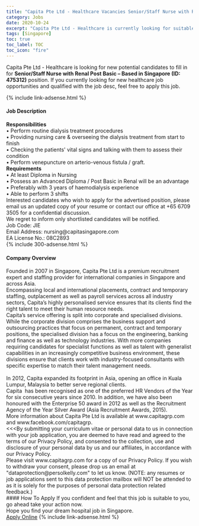 ```yaml
---
title: "Capita Pte Ltd - Healthcare Vacancies Senior/Staff Nurse with Renal Post Basic – Based in Singapore (ID: 475312)" 
category: Jobs 
date: 2020-10-24 
excerpt: "Capita Pte Ltd - Healthcare is currently looking for suitable person to fill in the Senior/Staff Nurse with Renal Post Basic – Based in Singapore (ID: 475312) which positioned at Singapore" 
tags: [Singapore] 
toc: true 
toc_label: TOC 
toc_icon: "fire" 
--- 
```


<p>Capita Pte Ltd - Healthcare is looking for new potential candidates to fill in for <b>Senior/Staff Nurse with Renal Post Basic – Based in Singapore (ID: 475312)</b> position. If you currently looking for new healthcare job opportunities and qualified with the job desc, feel free to apply this job.
</p>{% include link-adsense.html %} 
<div><div><h4>Job Description</h4></div><div><div><span><div><div><strong>Responsibilities</strong></div><div>&#8226; Perform routine dialysis treatment procedures<br>&#8226; Providing nursing care &amp; overseeing the dialysis treatment from start to finish<br>&#8226; Checking the patients' vital signs and talking with them to assess their condition<br>&#8226; Perform venepuncture on arterio-venous fistula / graft.</div><div><strong>Requirements</strong><br>&#8226; At least Diploma in Nursing<br>&#8226; Possess an Advanced Diploma / Post Basic in Renal will be an advantage<br>&#8226; Preferably with 3 years of haemodialysis experience<br>&#8226; Able to perform 3 shifts</div><div><div>Interested candidates who wish to apply for the advertised position, please email us an updated copy of your resume or contact our office at +65 6709 3505 for a confidential discussion.</div><div>We regret to inform only shortlisted candidates will be notified.</div><div>Job Code: JIE<br>Email Address: nursing@capitasingapore.com<br>EA License No.: 08C2893</div></div></div></span></div></div></div> 
{% include 300-adsense.html %} 
<div><div><h4>Company Overview</h4></div><div><div><span><div><div><div><div>Founded in 2007 in Singapore, Capita Pte Ltd is a premium recruitment expert and staffing provider for international companies in Singapore and across Asia.</div><div>Encompassing local and international placements, contract and temporary staffing, outplacement as well as payroll services across all industry sectors, Capita&#8217;s highly personalised service ensures that its clients find the right talent to meet their human resource needs.</div><div>Capita&#8217;s service offering is split into corporate and specialised divisions. While the corporate division comprises the business support and outsourcing practices that focus on permanent, contract and temporary positions, the specialised division has a focus on the engineering, banking and finance as well as technology industries. With more companies requiring candidates for specialist functions as well as talent with generalist capabilities in an increasingly competitive business environment, these divisions ensure that clients work with industry-focused consultants with specific expertise to match their talent management needs.</div><div><br>In 2012, Capita expanded its footprint in Asia, opening an office in Kuala Lumpur, Malaysia to better serve regional clients.</div><div>Capita&#160; has been recognised as one of the preferred HR Vendors of the Year for six consecutive years since 2010. In addition, we have also been honoured with the Enterprise 50 award in 2012 as well as the Recruitment Agency of the Year Silver Award (Asia Recruitment Awards, 2015).</div><div>More information about Capita Pte Ltd is available at www.capitagrp.com and www.facebook.com/capitagrp.</div></div></div><div><div>&lt;&lt;&lt;By submitting your curriculum vitae or personal data to us in connection with your job application, you are deemed to have read and agreed to the terms of our Privacy Policy, and consented to the collection, use and disclosure of your personal data by us and our affiliates, in accordance with our Privacy Policy.</div><div>Please visit www.capitagrp.com for a copy of our Privacy Policy. If you wish to withdraw your consent, please drop us an email at "dataprotection@persolkelly.com" to let us know. (NOTE: any resumes or job applications sent to this data protection mailbox will NOT be attended to as it is solely for the purposes of personal data protection related feedback.)</div></div></div></span></div></div></div> 
#### How To Apply 
If you confident and feel that this job is suitable to you, go ahead take your action now. <br/> 
Hope you find your dream hospital job in Singapore. <br/> 
<a href="https://www.jobstreet.com.my/en/job/senior-staff-nurse-with-renal-post-basic-based-in-singapore-id:-475312-8150398/origin/sg?jobId=jobstreet-sg-job-8150398" class="btn btn--warning" target="_blank" rel="nofollow noopenner">Apply Online</a> 
{% include link-adsense.html %} 